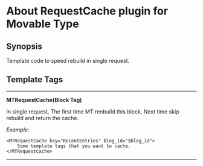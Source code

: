 # About RequestCache plugin for Movable Type

## Synopsis

Template code to speed rebuild in single request.

## Template Tags

---------------------------------------

**MTRequestCache(Block Tag)**

In single request, The first time MT renbuild this block,
Next time skip rebuild and return the cache.

*Example:*

    <MTRequestCache key="RecentEntries" blog_id="$blog_id">
        Some template tags that you want to cache.
    </MTRequestCache>

---------------------------------------
